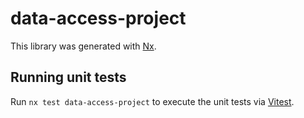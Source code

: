 # data-access-project

This library was generated with [Nx](https://nx.dev).

## Running unit tests

Run `nx test data-access-project` to execute the unit tests via [Vitest](https://vitest.dev/).
